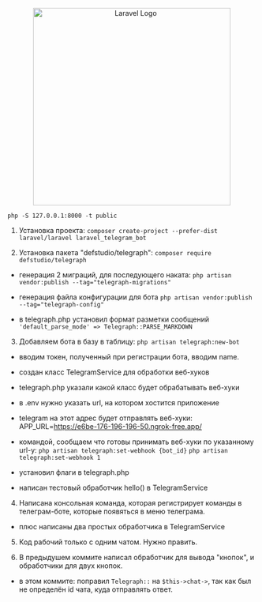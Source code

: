 <p align="center"><a href="https://laravel.com" target="_blank"><img src="https://raw.githubusercontent.com/laravel/art/master/logo-lockup/5%20SVG/2%20CMYK/1%20Full%20Color/laravel-logolockup-cmyk-red.svg" width="400" alt="Laravel Logo"></a></p>

`php -S 127.0.0.1:8000 -t public`

1. Установка проекта: `composer create-project --prefer-dist laravel/laravel laravel_telegram_bot`

2. Установка пакета "defstudio/telegraph":
`composer require defstudio/telegraph`

- генерация 2 миграций, для последующего наката:
`php artisan vendor:publish --tag="telegraph-migrations"`

- генерация файла конфигурации для бота
`php artisan vendor:publish --tag="telegraph-config"`

- в telegraph.php установил формат разметки сообщений 
`'default_parse_mode' => Telegraph::PARSE_MARKDOWN`

3. Добавляем бота в базу в таблицу:
`php artisan telegraph:new-bot`
- вводим токен, полученный при регистрации бота, вводим name.

- создан класс TelegramService для обработки веб-хуков
- telegraph.php указали какой класс будет обрабатывать веб-хуки

- в .env нужно указать url, на котором хостится приложение
- telegram на этот адрес будет отправлять веб-хуки:
APP_URL=https://e6be-176-196-196-50.ngrok-free.app/
- командой, сообщаем что готовы принимать веб-хуки по указанному url-у:
`php artisan telegraph:set-webhook {bot_id}`
`php artisan telegraph:set-webhook 1`

- установил флаги в telegraph.php

- написан тестовый обработчик hello() в TelegramService

4. Написана консольная команда, которая регистрирует команды в телеграм-боте, которые появяться в меню телеграма.
- плюс написаны два простых обработчика в TelegramService

5. Код рабочий только с одним чатом. Нужно править.

6. В предыдушем коммите написал обработчик для вывода "кнопок", и обработчики для двух кнопок.
- в этом коммите: поправил `Telegraph::` на `$this->chat->`, так как был не определён id чата, куда отправлять ответ.
